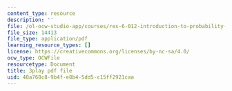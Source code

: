 ```yaml
---
content_type: resource
description: ''
file: /ol-ocw-studio-app/courses/res-6-012-introduction-to-probability-spring-2018/48a768c89b4fe8b45dd5c15ff2921caa_LVfIS8pBI6Y.pdf
file_size: 14413
file_type: application/pdf
learning_resource_types: []
license: https://creativecommons.org/licenses/by-nc-sa/4.0/
ocw_type: OCWFile
resourcetype: Document
title: 3play pdf file
uid: 48a768c8-9b4f-e8b4-5dd5-c15ff2921caa
---
```

